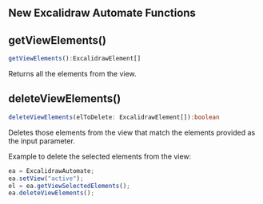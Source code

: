 ## New Excalidraw Automate Functions
## getViewElements()
```typescript
getViewElements():ExcalidrawElement[] 
```

Returns all the elements from the view.

## deleteViewElements()
```typescript
deleteViewElements(elToDelete: ExcalidrawElement[]):boolean 
```

Deletes those elements from the view that match the elements provided as the input parameter.

Example to delete the selected elements from the view:
```typescript
ea = ExcalidrawAutomate;
ea.setView("active");
el = ea.getViewSelectedElements();
ea.deleteViewElements();
```